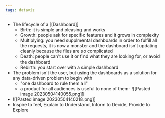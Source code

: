 ```yaml
---
tags: dataviz
---
```

- The lifecycle of a [[Dashboard]]
	- Birth: it is simple and pleasing and works
	- Growth: people ask for specific features and it grows in complexity
	- Multiplying: you need supplmental dashboards in order to fulfill all the requests, it is now a monster and the dashboard isn't updating cleanly because the files are so complicated
	- Death: people can't use it or find what they are looking for, or avoid the dashboard
	- Rebirth: you start over with a simple dashboard
- The problem isn't the user, but using the dashboards as a solution for any data-driven problem to begin with
	- "one dashboard to rule them all"
	- a product for all audiences is useful to none of them- ![[Pasted image 20230504140055.png]]
- ![[Pasted image 20230504140218.png]]
- Inspire to feel, Explain to Understand, Inform to Decide, Provide to Explore